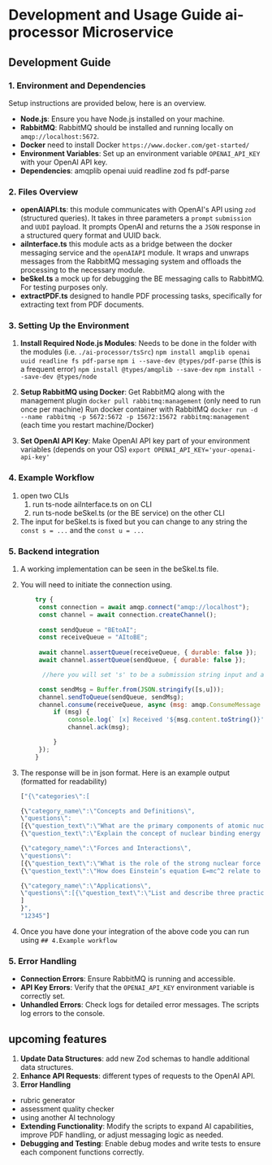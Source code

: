 
# Development and Usage Guide ai-processor Microservice
## Development Guide
### 1. Environment and Dependencies
Setup instructions are provided below, here is an overview.
- **Node.js**: Ensure you have Node.js installed on your machine.
- **RabbitMQ**: RabbitMQ should be installed and running locally on `amqp://localhost:5672`.
- **Docker** need to install Docker `https://www.docker.com/get-started/`
- **Environment Variables**: Set up an environment variable `OPENAI_API_KEY` with your OpenAI API key.
- **Dependencies**: amqplib openai uuid readline zod fs pdf-parse

### 2. Files Overview
- **openAIAPI.ts**: this module communicates with OpenAI's API using `zod` (structured queries). It takes in three parameters a `prompt` `submission` and `UUDI` payload. It prompts OpenAI and returns the a `JSON` response in a structured query format and UUID back.
- **aiInterface.ts** this module acts as a bridge between the docker messaging service and the `openAIAPI` module. It wraps and unwraps messages from the RabbitMQ messaging system and offloads the processing to the necessary module.
- **beSkel.ts** a mock up for debugging the BE messaging calls to RabbitMQ. For testing purposes only.
- **extractPDF.ts** designed to handle PDF processing tasks, specifically for extracting text from PDF documents.  



### 3. Setting Up the Environment
1. **Install Required Node.js Modules**:
   Needs to be done in the folder with the modules (i.e. `./ai-processor/tsSrc`)
   `npm install amqplib openai uuid readline fs pdf-parse`
   `npm i --save-dev @types/pdf-parse` (this is a frequent error)
   `npm install @types/amqplib --save-dev`
   `npm install --save-dev @types/node`

2. **Setup RabbitMQ using Docker**:
   Get RabbitMQ along with the management plugin `docker pull rabbitmq:management` (only need to run once per machine)
   Run docker container with RabbitMQ `docker run -d --name rabbitmq -p 5672:5672 -p 15672:15672 rabbitmq:management` (each time you restart machine/Docker)

3. **Set OpenAI API Key**:
   Make OpenAI API key part of your environment variables (depends on your OS) `export OPENAI_API_KEY='your-openai-api-key'`


### 4. Example Workflow
1. open two CLIs
   1. run ts-node aiInterface.ts on on CLI
   2. run ts-node beSkel.ts (or the BE service) on the other CLI
2. The input for beSkel.ts is fixed but you can change to any string the `const s = ...` and the `const u = ... `
### 5. Backend integration
1. A working implementation can be seen in the beSkel.ts file. 
2. You will need to initiate the connection using.
   ```javascript 
       try {
        const connection = await amqp.connect("amqp://localhost");
        const channel = await connection.createChannel();
    
        const sendQueue = "BEtoAI";
        const receiveQueue = "AItoBE";
    
        await channel.assertQueue(receiveQueue, { durable: false });
        await channel.assertQueue(sendQueue, { durable: false });

         //here you will set 's' to be a submission string input and a unique identifier 'u'

        const sendMsg = Buffer.from(JSON.stringify([s,u]));        
        channel.sendToQueue(sendQueue, sendMsg);
        channel.consume(receiveQueue, async (msg: amqp.ConsumeMessage | null) => {
            if (msg) {
                console.log(` [x] Received '${msg.content.toString()}'`);
                channel.ack(msg);

            }
        });
       }
   ```
3. The response will be in json format. Here is an example output (formatted for readability)
   ```javascript
   ["{\"categories\":[
   
   {\"category_name\":\"Concepts and Definitions\",        
   \"questions\":
   [{\"question_text\":\"What are the primary components of atomic nuclei studied in nuclear physics?\"},
   {\"question_text\":\"Explain the concept of nuclear binding energy and its relation to stability.\"}]},
   
   {\"category_name\":\"Forces and Interactions\",
   \"questions\":
   [{\"question_text\":\"What is the role of the strong nuclear force in atomic nuclei?\"},
   {\"question_text\":\"How does Einstein’s equation E=mc^2 relate to nuclear physics?\"}]},
   
   {\"category_name\":\"Applications\",
   \"questions\":[{\"question_text\":\"List and describe three practical applications of nuclear physics in different fields.\"}]}
   ]
   }",
   "12345"]
   ```
   
4. Once you have done your integration of the above code you can run using `## 4.Example workflow`

### 5. Error Handling

- **Connection Errors**: Ensure RabbitMQ is running and accessible.
- **API Key Errors**: Verify that the `OPENAI_API_KEY` environment variable is correctly set.
- **Unhandled Errors**: Check logs for detailed error messages. The scripts log errors to the console.


## upcoming features
1. **Update Data Structures**: add new Zod schemas to handle additional data structures.
2. **Enhance API Requests**: different types of requests to the OpenAI API.
3.  **Error Handling**
- rubric generator
- assessment quality checker
- using another AI technology
- **Extending Functionality**: Modify the scripts to expand AI capabilities, improve PDF handling, or adjust messaging logic as needed.
- **Debugging and Testing**: Enable debug modes and write tests to ensure each component functions correctly.


